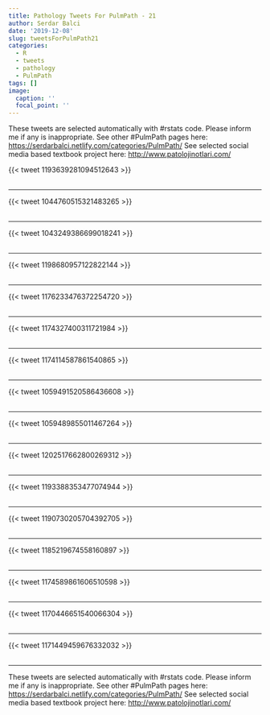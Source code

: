 ```yaml
---
title: Pathology Tweets For PulmPath - 21
author: Serdar Balci
date: '2019-12-08'
slug: tweetsForPulmPath21
categories:
  - R
  - tweets
  - pathology
  - PulmPath
tags: []
image:
  caption: ''
  focal_point: ''
---
```



These tweets are selected automatically with #rstats code. Please inform me if any is inappropriate.
See other #PulmPath pages here: https://serdarbalci.netlify.com/categories/PulmPath/ 
See selected social media based textbook project here: http://www.patolojinotlari.com/

{{< tweet 1193639281094512643 >}}
<br>
<br>
<hr>
{{< tweet 1044760515321483265 >}}
<br>
<br>
<hr>
{{< tweet 1043249386699018241 >}}
<br>
<br>
<hr>
{{< tweet 1198680957122822144 >}}
<br>
<br>
<hr>
{{< tweet 1176233476372254720 >}}
<br>
<br>
<hr>
{{< tweet 1174327400311721984 >}}
<br>
<br>
<hr>
{{< tweet 1174114587861540865 >}}
<br>
<br>
<hr>
{{< tweet 1059491520586436608 >}}
<br>
<br>
<hr>
{{< tweet 1059489855011467264 >}}
<br>
<br>
<hr>
{{< tweet 1202517662800269312 >}}
<br>
<br>
<hr>
{{< tweet 1193388353477074944 >}}
<br>
<br>
<hr>
{{< tweet 1190730205704392705 >}}
<br>
<br>
<hr>
{{< tweet 1185219674558160897 >}}
<br>
<br>
<hr>
{{< tweet 1174589861606510598 >}}
<br>
<br>
<hr>
{{< tweet 1170446651540066304 >}}
<br>
<br>
<hr>
{{< tweet 1171449459676332032 >}}
<br>
<br>
<hr>


These tweets are selected automatically with #rstats code. Please inform me if any is inappropriate.
See other #PulmPath pages here: https://serdarbalci.netlify.com/categories/PulmPath/ 
See selected social media based textbook project here: http://www.patolojinotlari.com/
